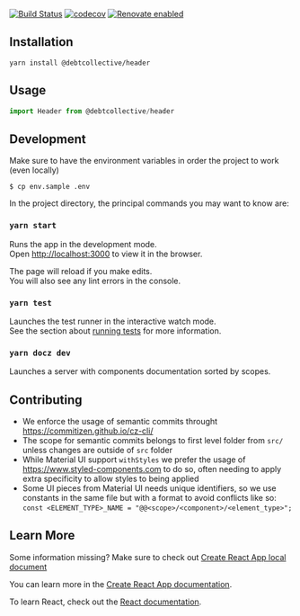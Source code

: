 [![Build Status](https://travis-ci.org/debtcollective/header.svg?branch=master)](https://travis-ci.org/debtcollective/header)
[![codecov](https://codecov.io/gh/debtcollective/header/branch/master/graph/badge.svg)](https://codecov.io/gh/debtcollective/header)
[![Renovate enabled](https://img.shields.io/badge/renovate-enabled-brightgreen.svg)](https://renovatebot.com/)

## Installation

`yarn install @debtcollective/header`

## Usage

```js
import Header from @debtcollective/header
```

## Development

Make sure to have the environment variables in order the project to work (even locally)

```
$ cp env.sample .env
```

In the project directory, the principal commands you may want to know are:

### `yarn start`

Runs the app in the development mode.<br>
Open [http://localhost:3000](http://localhost:3000) to view it in the browser.

The page will reload if you make edits.<br>
You will also see any lint errors in the console.

### `yarn test`

Launches the test runner in the interactive watch mode.<br>
See the section about [running tests](https://facebook.github.io/create-react-app/docs/running-tests) for more information.

### `yarn docz dev`

Launches a server with components documentation sorted by scopes.

## Contributing

- We enforce the usage of semantic commits throught https://commitizen.github.io/cz-cli/
- The scope for semantic commits belongs to first level folder from `src/` unless changes are outside of `src` folder
- While Material UI support `withStyles` we prefer the usage of https://www.styled-components.com to do so, often needing to apply extra specificity to allow styles to being applied
- Some UI pieces from Material UI needs unique identifiers, so we use constants in the same file but with a format to avoid conflicts like so: `const <ELEMENT_TYPE>_NAME = "@@<scope>/<component>/<element_type>";`

## Learn More

Some information missing? Make sure to check out [Create React App local document](./CRA.md)

You can learn more in the [Create React App documentation](https://facebook.github.io/create-react-app/docs/getting-started).

To learn React, check out the [React documentation](https://reactjs.org/).
